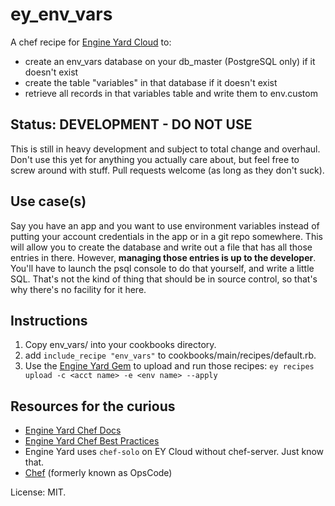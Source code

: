# ey_env_vars
A chef recipe for [Engine Yard Cloud](http://www.engineyard.com)
to:

- create an env_vars database on your db_master (PostgreSQL only) if it doesn't exist
- create the table "variables" in that database if it doesn't exist
- retrieve all records in that variables table and write them to env.custom

## Status: DEVELOPMENT - DO NOT USE
This is still in heavy development and subject to total change and overhaul.
Don't use this yet for anything you actually care about, but feel free to
screw around with stuff. Pull requests welcome (as long as they don't suck).

## Use case(s)
Say you have an app and you want to use environment variables instead of
putting your account credentials in the app or in a git repo somewhere. This
will allow you to create the database and write out a file that has all those
entries in there. However, __managing those entries is up to the developer__.
You'll have to launch the psql console to do that yourself, and write a little
SQL. That's not the kind of thing that should be in source control, so that's
why there's no facility for it here.

## Instructions
1. Copy env_vars/ into your cookbooks directory.
2. add ```include_recipe "env_vars"``` to cookbooks/main/recipes/default.rb.
3. Use the [Engine Yard Gem](http://rubygems.org/gems/engineyard) to upload
and run those recipes: ```ey recipes upload -c <acct name> -e <env name> --apply```

## Resources for the curious
- [Engine Yard Chef Docs](https://support.cloud.engineyard.com/entries/21009867-Customize-Your-Environment-with-Chef-Recipes)
- [Engine Yard Chef Best Practices](https://support.cloud.engineyard.com/entries/21406977-Custom-Chef-Recipes-Examples-Best-Practices)
- Engine Yard uses ```chef-solo``` on EY Cloud without chef-server. Just know that.
- [Chef](http://getchef.com) (formerly known as OpsCode)

License: MIT.
